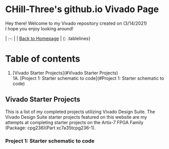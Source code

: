 <!-- Quick Notes -->
<!-- 1). To break lines: do two spaces after the line or do <br/> -->

<!-- Title -->
# CHill-Three's github.io Vivado Page
Hey there! Welcome to my Vivado repository created on (3/14/2021)<br/>
I hope you enjoy looking around!<br/>
<!-- Table of Contents (TITLES) -->

<!-- Home Button (Home) -->
<style>
.tablelines table, .tablelines td, .tablelines th {
        border: 2px solid black;
        }
</style>
| :-: |
| [Back to Homepage](https://chill-three.github.io/) |
{: .tablelines}

# Table of contents
1. [Vivado Starter Projects](#Vivado Starter Projects)<br/>
  1A. [Project 1: Starter schematic to code](#Project 1: Starter schematic to code)<br/>
<!-- Table of Contents (BODY) -->

<!-- Vivado -->
## Vivado Starter Projects <a name="Vivado Starter Projects"></a>
This is a list of my completed projects utilizing Vivado Design Suite. The Vivado Design Suite starter projects featured on this website are my attempts at completing starter projects on the Artix-7 FPGA Family (Package: cpg236)(Part xc7a35tcpg236-1).

<!-- Project 1: Starter schematic to code (SUB-PARA) -->
### Project 1: Starter schematic to code <a name="Project 1: Starter schematic to code"></a>
<!-- ![MetaBalls.gif](/p5.js/MetaBalls/Metaballs.gif)<br/>
Resources for - Project 1: MetaBalls<br/>
[Code for Meta (class) (Meta.pde)](https://github.com/CHill-Three/chill-three.github.io/blob/master/p5.js/MetaBalls/Meta.pde)<br/>
[Code for Balls (class) (Balls.pde)](https://github.com/CHill-Three/chill-three.github.io/blob/master/p5.js/MetaBalls/Balls.pde)<br/> -->

